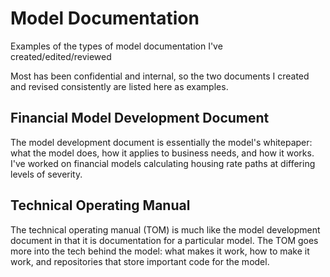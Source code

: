 # Model Documentation
Examples of the types of model documentation I've created/edited/reviewed

Most has been confidential and internal, so the two documents I created and revised consistently are listed here as examples.
## Financial Model Development Document
The model development document is essentially the model's whitepaper: what the model does, how it applies to business needs, and how it works. I've worked on financial models calculating housing rate paths at differing levels of severity. 

## Technical Operating Manual
The technical operating manual (TOM) is much like the model development document in that it is documentation for a particular model. The TOM goes more into the tech behind the model: what makes it work, how to make it work, and repositories that store important code for the model.



